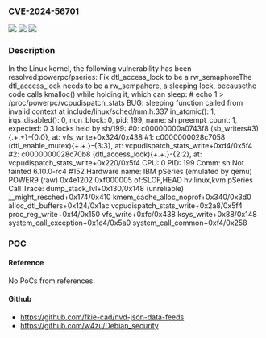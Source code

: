 ### [CVE-2024-56701](https://cve.mitre.org/cgi-bin/cvename.cgi?name=CVE-2024-56701)
![](https://img.shields.io/static/v1?label=Product&message=Linux&color=blue)
![](https://img.shields.io/static/v1?label=Version&message=06220d78f24a20549757be1014e57c382406cc92%3C%206956c0e7346ce1bbfc726755aa8da10d26e84276%20&color=brighgreen)
![](https://img.shields.io/static/v1?label=Vulnerability&message=n%2Fa&color=brighgreen)

### Description

In the Linux kernel, the following vulnerability has been resolved:powerpc/pseries: Fix dtl_access_lock to be a rw_semaphoreThe dtl_access_lock needs to be a rw_sempahore, a sleeping lock, becausethe code calls kmalloc() while holding it, which can sleep:  # echo 1 > /proc/powerpc/vcpudispatch_stats  BUG: sleeping function called from invalid context at include/linux/sched/mm.h:337  in_atomic(): 1, irqs_disabled(): 0, non_block: 0, pid: 199, name: sh  preempt_count: 1, expected: 0  3 locks held by sh/199:   #0: c00000000a0743f8 (sb_writers#3){.+.+}-{0:0}, at: vfs_write+0x324/0x438   #1: c0000000028c7058 (dtl_enable_mutex){+.+.}-{3:3}, at: vcpudispatch_stats_write+0xd4/0x5f4   #2: c0000000028c70b8 (dtl_access_lock){+.+.}-{2:2}, at: vcpudispatch_stats_write+0x220/0x5f4  CPU: 0 PID: 199 Comm: sh Not tainted 6.10.0-rc4 #152  Hardware name: IBM pSeries (emulated by qemu) POWER9 (raw) 0x4e1202 0xf000005 of:SLOF,HEAD hv:linux,kvm pSeries  Call Trace:    dump_stack_lvl+0x130/0x148 (unreliable)    __might_resched+0x174/0x410    kmem_cache_alloc_noprof+0x340/0x3d0    alloc_dtl_buffers+0x124/0x1ac    vcpudispatch_stats_write+0x2a8/0x5f4    proc_reg_write+0xf4/0x150    vfs_write+0xfc/0x438    ksys_write+0x88/0x148    system_call_exception+0x1c4/0x5a0    system_call_common+0xf4/0x258

### POC

#### Reference
No PoCs from references.

#### Github
- https://github.com/fkie-cad/nvd-json-data-feeds
- https://github.com/w4zu/Debian_security

